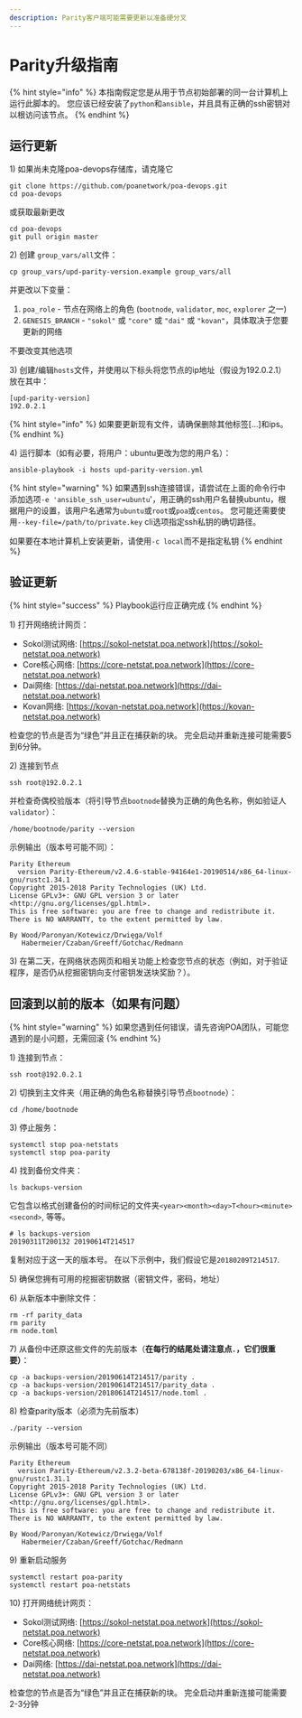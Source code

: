 ```yaml
---
description: Parity客户端可能需要更新以准备硬分叉
---
```


# Parity升级指南

{% hint style="info" %}
本指南假定您是从用于节点初始部署的同一台计算机上运行此脚本的。 您应该已经安装了`python`和`ansible`，并且具有正确的ssh密钥对以根访问该节点。
{% endhint %}

## 运行更新

1\) 如果尚未克隆poa-devops存储库，请克隆它

```text
git clone https://github.com/poanetwork/poa-devops.git
cd poa-devops
```

或获取最新更改

```text
cd poa-devops
git pull origin master
```

2\) 创建 `group_vars/all`文件：

```text
cp group_vars/upd-parity-version.example group_vars/all
```

并更改以下变量：

1. `poa_role` - 节点在网络上的角色 \(`bootnode`, `validator`, `moc`, `explorer` 之一\)
2. `GENESIS_BRANCH` - `"sokol"` 或 `"core"` 或 `"dai"` 或 `"kovan"`，具体取决于您要更新的网络

不要改变其他选项

3\) 创建/编辑`hosts`文件，并使用以下标头将您节点的ip地址（假设为192.0.2.1）放在其中：

```text
[upd-parity-version]
192.0.2.1
```

{% hint style="info" %}
如果要更新现有文件，请确保删除其他标签\[...\]和ips。
{% endhint %}

4\) 运行脚本（如有必要，将用户：ubuntu更改为您的用户名）：

```text
ansible-playbook -i hosts upd-parity-version.yml
```

{% hint style="warning" %}
如果遇到ssh连接错误，请尝试在上面的命令行中添加选项`-e 'ansible_ssh_user=ubuntu`'，用正确的ssh用户名替换ubuntu，根据用户的设置，该用户名通常为`ubuntu`或`root`或`poa`或`centos`。 您可能还需要使用`--key-file=/path/to/private.key` cli选项指定ssh私钥的确切路径。

如果要在本地计算机上安装更新，请使用`-c local`而不是指定私钥
{% endhint %}

## 验证更新

{% hint style="success" %}
Playbook运行应正确完成
{% endhint %}

1\) 打开网络统计网页：

* Sokol测试网络: [https://sokol-netstat.poa.network](https://sokol-netstat.poa.network)
* Core核心网络: [https://core-netstat.poa.network](https://core-netstat.poa.network)
* Dai网络: [https://dai-netstat.poa.network](https://dai-netstat.poa.network)
* Kovan网络: [https://kovan-netstat.poa.network](https://kovan-netstat.poa.network)

检查您的节点是否为“绿色”并且正在捕获新的块。 完全启动并重新连接可能需要5到6分钟。

2\) 连接到节点

```text
ssh root@192.0.2.1
```

并检查奇偶校验版本（将引导节点`bootnode`替换为正确的角色名称，例如验证人`validator`）：

```text
/home/bootnode/parity --version
```

示例输出（版本号可能不同）：

```text
Parity Ethereum
  version Parity-Ethereum/v2.4.6-stable-94164e1-20190514/x86_64-linux-gnu/rustc1.34.1
Copyright 2015-2018 Parity Technologies (UK) Ltd.
License GPLv3+: GNU GPL version 3 or later <http://gnu.org/licenses/gpl.html>.
This is free software: you are free to change and redistribute it.
There is NO WARRANTY, to the extent permitted by law.

By Wood/Paronyan/Kotewicz/Drwięga/Volf
   Habermeier/Czaban/Greeff/Gotchac/Redmann
```

3\) 在第二天，在网络状态网页和相关功能上检查您节点的状态（例如，对于验证程序，是否仍从挖掘密钥向支付密钥发送块奖励？）。

## 回滚到以前的版本（如果有问题）

{% hint style="warning" %}
如果您遇到任何错误，请先咨询POA团队，可能您遇到的是小问题，无需回滚
{% endhint %}

1\) 连接到节点：

```text
ssh root@192.0.2.1
```

2\) 切换到主文件夹（用正确的角色名称替换引导节点`bootnode`）：

```text
cd /home/bootnode
```

3\) 停止服务：

```text
systemctl stop poa-netstats
systemctl stop poa-parity
```

4\) 找到备份文件夹：

```text
ls backups-version
```

它包含以格式创建备份的时间标记的文件夹`<year><month><day>T<hour><minute><second>`, 等等。

```text
# ls backups-version
20190311T200132 20190614T214517
```

复制对应于这一天的版本号。 在以下示例中，我们假设它是`20180209T214517`.

5\) 确保您拥有可用的挖掘密钥数据（密钥文件，密码，地址）

6\) 从新版本中删除文件：

```text
rm -rf parity_data
rm parity
rm node.toml
```

7\) 从备份中还原这些文件的先前版本（**在每行的结尾处请注意点`.`，它们很重要）**：

```text
cp -a backups-version/20190614T214517/parity .
cp -a backups-version/20190614T214517/parity_data .
cp -a backups-version/20180614T214517/node.toml .
```

8\) 检查parity版本（必须为先前版本）

```text
./parity --version
```

示例输出（版本号可能不同）

```text
Parity Ethereum
  version Parity-Ethereum/v2.3.2-beta-678138f-20190203/x86_64-linux-gnu/rustc1.31.1
Copyright 2015-2018 Parity Technologies (UK) Ltd.
License GPLv3+: GNU GPL version 3 or later <http://gnu.org/licenses/gpl.html>.
This is free software: you are free to change and redistribute it.
There is NO WARRANTY, to the extent permitted by law.

By Wood/Paronyan/Kotewicz/Drwięga/Volf
   Habermeier/Czaban/Greeff/Gotchac/Redmann
```

9\) 重新启动服务

```text
systemctl restart poa-parity
systemctl restart poa-netstats
```

10\) 打开网络统计网页：

* Sokol测试网络: [https://sokol-netstat.poa.network](https://sokol-netstat.poa.network)
* Core核心网络: [https://core-netstat.poa.network](https://core-netstat.poa.network)
* Dai网络: [https://dai-netstat.poa.network](https://dai-netstat.poa.network)

检查您的节点是否为“绿色”并且正在捕获新的块。 完全启动并重新连接可能需要2-3分钟

